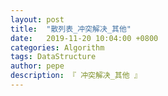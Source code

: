 ```yaml
---
layout: post
title:  "散列表_冲突解决_其他"
date:   2019-11-20 10:04:00 +0800
categories: Algorithm
tags: DataStructure
author: pepe
description: 『 冲突解决_其他 』
---
```






































